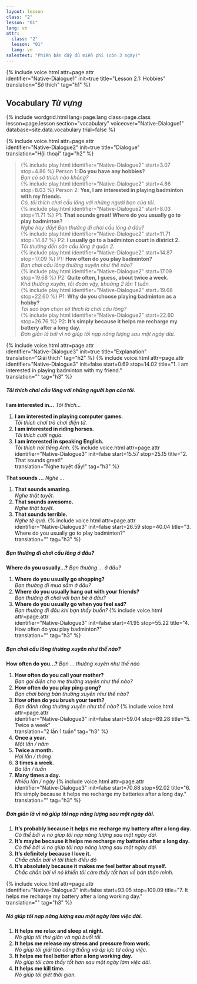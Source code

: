 ```yaml
---
layout: lesson
class: "2"
lesson: "01"
lang: vn
attr:
  class: "2"
  lesson: "01"
  lang: vn
salestext: "Phiên bản đầy đủ miễn phí (còn 3 ngày)"
---
```


{%  include voice.html attr=page.attr  
	identifier="Native-Dialogue1"  init=true
	title="Lesson 2.1: Hobbies"        
	translation="Sở thích"
    tag="h1" %}

## Vocabulary   *Từ vựng*

{% include wordgrid.html lang=page.lang
		class=page.class 
		lesson=page.lesson 
		section="vocabulary"
		voiceover="Native-Dialogue1"
		database=site.data.vocabulary 
		trial=false %}


{%  include voice.html attr=page.attr  
	identifier="Native-Dialogue2"  init=true
	title="Dialogue"        
	translation="Hội thoại"
    tag="h2" %}
             
> {% include play.html identifier="Native-Dialogue2" start=3.07 stop=4.86 %} Person 1: **Do you have any hobbies?**     
> *Bạn có sở thích nào không?*       
> {% include play.html identifier="Native-Dialogue2" start=4.86 stop=8.03 %} Person 2: **Yes, I am interested in playing badminton with my friends.**     
> *Có, tôi thích chơi cầu lông với những người bạn của tôi.*       
> {% include play.html identifier="Native-Dialogue2" start=8.03 stop=11.71 %} P1: **That sounds great! Where do you usually go to play badminton?**     
> *Nghe hay đấy! Bạn thường đi chơi cầu lông ở đâu?*      
> {% include play.html identifier="Native-Dialogue2" start=11.71  stop=14.87 %} P2: **I usually go to a badminton court in district 2.**     
> *Tôi thường đến sân cầu lông ở quận 2.*      
> {% include play.html identifier="Native-Dialogue2" start=14.87 stop=17.09 %} P1: **How often do you play badminton?**     
> *Bạn chơi cầu lông thường xuyên như thế nào?*          
> {% include play.html identifier="Native-Dialogue2" start=17.09 stop=19.68 %} P2: **Quite often, I guess, about twice a week.**     
> *Khá thường xuyên, tôi đoán vậy, khoảng 2 lần 1 tuần.*       
> {% include play.html identifier="Native-Dialogue2" start=19.68  stop=22.60 %} P1: **Why do you choose playing badminton as a hobby?**     
> *Tại sao bạn chọn sở thích là chơi cầu lông?*      
> {% include play.html identifier="Native-Dialogue2" start=22.60 stop=26.76 %} P2: **It’s simply because it helps me recharge my battery after a long day.**      
> *Đơn giản là bởi vì nó giúp tôi nạp năng lượng sau một ngày dài.*       

{%  include voice.html attr=page.attr  
	identifier="Native-Dialogue3"  init=true
	title="Explanation"        
	translation="Giải thích"
    tag="h2" %}
{%  include voice.html attr=page.attr  
	identifier="Native-Dialogue3"  init=false start=0.69 stop=14.02
	title="1. I am interested in playing badminton with my friend."        
	translation=""
    tag="h3" %}
##### *Tôi thích chơi cầu lông với những người bạn của tôi.*
**I am interested in…**     *Tôi thích...*

1. **I am interested in playing computer games.**  
*Tôi thích chơi trò chơi điện tử.*
2. **I am interested in riding horses.**  
*Tôi thích cưỡi ngựa.*
3. **I am interested in speaking English.**  
*Tôi thích nói tiếng Anh.*
{%  include voice.html attr=page.attr  
	identifier="Native-Dialogue3"  init=false start=15.57 stop=25.15
	title="2. That sounds great!"        
	translation="Nghe tuyệt đấy!"
    tag="h3" %}

**That sounds …**     *Nghe ...*

1. **That sounds amazing.**  
*Nghe thật tuyệt.*
2. **That sounds awesome.**  
*Nghe thật tuyệt.*
3. **That sounds terrible.**  
*Nghe tệ quá.*
{%  include voice.html attr=page.attr  
	identifier="Native-Dialogue3"  init=false start=26.59 stop=40.04
	title="3. Where do you usually go to play badminton?"        
	translation=""
    tag="h3" %}
##### *Bạn thường đi chơi cầu lông ở đâu?*   

**Where do you usually…?**     *Bạn thường ... ở đâu?*

1. **Where do you usually go shopping?**  
*Bạn thường đi mua sắm ở đâu?*
2. **Where do you usually hang out with your friends?**  
*Bạn thường đi chơi với bạn bè ở đâu?*
3. **Where do you usually go when you feel sad?**  
*Bạn thường đi đâu khi bạn thấy buồn?*
{%  include voice.html attr=page.attr  
	identifier="Native-Dialogue3"  init=false start=41.95 stop=55.22
	title="4. How often do you play badminton?"        
	translation=""
    tag="h3" %}
##### *Bạn chơi cầu lông thường xuyên như thế nào?*   
**How often do you…?**     *Bạn … thường xuyên như thế nào*
1. **How often do you call your mother?**  
*Bạn gọi điện cho mẹ thường xuyên như thế nào?*
2. **How often do you play ping-pong?**  
*Bạn chơi bóng bàn thường xuyên như thế nào?*
3. **How often do you brush your teeth?**  
*Bạn đánh răng thường xuyên như thế nào?*
{%  include voice.html attr=page.attr  
	identifier="Native-Dialogue3"  init=false start=59.04 stop=69.28
	title="5. Twice a week"        
	translation="2 lần 1 tuần"
    tag="h3" %}
1. **Once a year.**  
*Một lần / năm*
2. **Twice a month.**  
*Hai lần / tháng*
3. **3 times a week.**  
*Ba lần / tuần*
3. **Many times a day.**  
*Nhiều lần / ngày*
{%  include voice.html attr=page.attr  
	identifier="Native-Dialogue3"  init=false start=70.88 stop=92.02
	title="6. It’s simply because it helps me recharge my batteries after a long day."        
	translation=""
    tag="h3" %}
##### *Đơn giản là vì nó giúp tôi nạp năng lượng sau một ngày dài.*  
1. **It’s probably because it helps me recharge my battery after a long day.**  
*Có thể bởi vì nó giúp tôi nạp năng lượng sau một ngày dài.*
2. **It’s maybe because it helps me recharge my batteries after a long day.**  
*Có thể bởi vì nó giúp tôi nạp năng lượng sau một ngày dài.*
3. **It’s definitely because I love it.**  
*Chắc chắn bởi vì tôi thích điều đó*
4. **It’s absolutely because it makes me feel better about myself.**  
*Chắc chắn bởi vì nó khiến tôi cảm thấy tốt hơn về bản thân mình.*

{%  include voice.html attr=page.attr  
	identifier="Native-Dialogue3"  init=false start=93.05 stop=109.09
	title="7. It helps me recharge my battery after a long working day."        
	translation=""
    tag="h3" %}
##### *Nó giúp tôi nạp năng lượng sau một ngày làm việc dài.*   
1. **It helps me relax and sleep at night.**  
*Nó giúp tôi thư giãn và ngủ buối tối.*
2. **It helps me release my stress and pressure from work.**  
*Nó giúp tôi giải tỏa căng thẳng và áp lực từ công việc.*
3. **It helps me feel better after a long working day.**  
*Nó giúp tôi cảm thấy tốt hơn sau một ngày làm việc dài.*
4. **It helps me kill time.**  
*Nó giúp tôi giết thời gian.*

